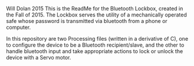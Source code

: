 Will Dolan
2015
This is the ReadMe for the Bluetooth Lockbox, created in the Fall of 2015.
The Lockbox serves the utility of a mechanically operated safe whose password
is transmitted via bluetooth from a phone or computer.

In this repository are two Processing files (written in a derivative of C),
one to configure the device to be a Bluetooth recipient/slave, and the other
to handle bluetooth input and take appropriate actions to lock or unlock the
device with a Servo motor.

